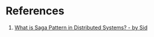 # References
1. [What is Saga Pattern in Distributed Systems? - by Sid](https://newsletter.scalablethread.com/p/what-is-saga-pattern-in-distributed)